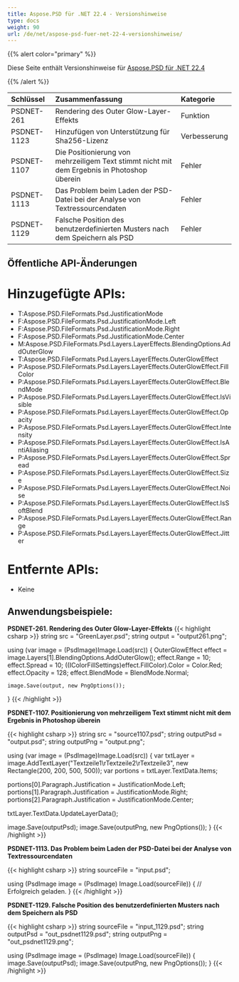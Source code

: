 ```yaml
---
title: Aspose.PSD für .NET 22.4 - Versionshinweise
type: docs
weight: 90
url: /de/net/aspose-psd-fuer-net-22-4-versionshinweise/
---
```


{{% alert color="primary" %}}

Diese Seite enthält Versionshinweise für [Aspose.PSD für .NET 22.4](https://www.nuget.org/packages/Aspose.PSD/)

{{% /alert %}}

|**Schlüssel**|**Zusammenfassung**|**Kategorie**|
| :- | :- | :- |
|PSDNET-261|Rendering des Outer Glow-Layer-Effekts|Funktion|
|PSDNET-1123|Hinzufügen von Unterstützung für Sha256-Lizenz|Verbesserung|
|PSDNET-1107|Die Positionierung von mehrzeiligem Text stimmt nicht mit dem Ergebnis in Photoshop überein|Fehler|
|PSDNET-1113|Das Problem beim Laden der PSD-Datei bei der Analyse von Textressourcendaten|Fehler|
|PSDNET-1129|Falsche Position des benutzerdefinierten Musters nach dem Speichern als PSD|Fehler|


## **Öffentliche API-Änderungen**
# **Hinzugefügte APIs:**
- T:Aspose.PSD.FileFormats.Psd.JustificationMode
- F:Aspose.PSD.FileFormats.Psd.JustificationMode.Left
- F:Aspose.PSD.FileFormats.Psd.JustificationMode.Right
- F:Aspose.PSD.FileFormats.Psd.JustificationMode.Center
- M:Aspose.PSD.FileFormats.Psd.Layers.LayerEffects.BlendingOptions.AddOuterGlow
- T:Aspose.PSD.FileFormats.Psd.Layers.LayerEffects.OuterGlowEffect
- P:Aspose.PSD.FileFormats.Psd.Layers.LayerEffects.OuterGlowEffect.FillColor
- P:Aspose.PSD.FileFormats.Psd.Layers.LayerEffects.OuterGlowEffect.BlendMode
- P:Aspose.PSD.FileFormats.Psd.Layers.LayerEffects.OuterGlowEffect.IsVisible
- P:Aspose.PSD.FileFormats.Psd.Layers.LayerEffects.OuterGlowEffect.Opacity
- P:Aspose.PSD.FileFormats.Psd.Layers.LayerEffects.OuterGlowEffect.Intensity
- P:Aspose.PSD.FileFormats.Psd.Layers.LayerEffects.OuterGlowEffect.IsAntiAliasing
- P:Aspose.PSD.FileFormats.Psd.Layers.LayerEffects.OuterGlowEffect.Spread
- P:Aspose.PSD.FileFormats.Psd.Layers.LayerEffects.OuterGlowEffect.Size
- P:Aspose.PSD.FileFormats.Psd.Layers.LayerEffects.OuterGlowEffect.Noise
- P:Aspose.PSD.FileFormats.Psd.Layers.LayerEffects.OuterGlowEffect.IsSoftBlend
- P:Aspose.PSD.FileFormats.Psd.Layers.LayerEffects.OuterGlowEffect.Range
- P:Aspose.PSD.FileFormats.Psd.Layers.LayerEffects.OuterGlowEffect.Jitter


# **Entfernte APIs:**
- Keine


## **Anwendungsbeispiele:**

**PSDNET-261. Rendering des Outer Glow-Layer-Effekts**
{{< highlight csharp >}}
string src = "GreenLayer.psd";
string output = "output261.png";

using (var image = (PsdImage)Image.Load(src))
{
    OuterGlowEffect effect = image.Layers[1].BlendingOptions.AddOuterGlow();
    effect.Range = 10;
    effect.Spread = 10;
    ((IColorFillSettings)effect.FillColor).Color = Color.Red;
    effect.Opacity = 128;
    effect.BlendMode = BlendMode.Normal;

    image.Save(output, new PngOptions());
}
{{< /highlight >}}


**PSDNET-1107. Positionierung von mehrzeiligem Text stimmt nicht mit dem Ergebnis in Photoshop überein**

{{< highlight csharp >}}
string src = "source1107.psd";
string outputPsd = "output.psd";
string outputPng = "output.png";

using (var image = (PsdImage)Image.Load(src))
{ 
   var txtLayer = image.AddTextLayer("Textzeile1\rTextzeile2\rTextzeile3", new Rectangle(200, 200, 500, 500));
   var portions = txtLayer.TextData.Items;

   portions[0].Paragraph.Justification = JustificationMode.Left;
   portions[1].Paragraph.Justification = JustificationMode.Right;
   portions[2].Paragraph.Justification = JustificationMode.Center;

   txtLayer.TextData.UpdateLayerData();

   image.Save(outputPsd);
   image.Save(outputPng, new PngOptions());
}
{{< /highlight >}}

**PSDNET-1113. Das Problem beim Laden der PSD-Datei bei der Analyse von Textressourcendaten**

{{< highlight csharp >}}
string sourceFile = "input.psd";

using (PsdImage image = (PsdImage) Image.Load(sourceFile))
{
    // Erfolgreich geladen.
}
{{< /highlight >}}

**PSDNET-1129. Falsche Position des benutzerdefinierten Musters nach dem Speichern als PSD**

{{< highlight csharp >}}
string sourceFile = "input_1129.psd";
string outputPsd = "out_psdnet1129.psd";
string outputPng = "out_psdnet1129.png";

using (PsdImage image = (PsdImage) Image.Load(sourceFile))
{
    image.Save(outputPsd);
    image.Save(outputPng, new PngOptions());
}
{{< /highlight >}}
